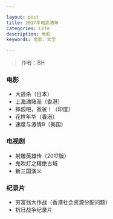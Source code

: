 ```yaml
---

layout: post
title: 2017年电影清单
categories: Life
description: 电影
keywords: 电影，文学

---
```

> 作者：BH

### 电影
- 大逃杀（日本）
- 上海滩赌圣（香港）
- 摔跤吧，爸爸！（印度）
- 花样年华（香港）
- 速度与激情8（美国）




### 电视剧
- 射雕英雄传（2017版）
- 鬼吹灯之精绝古城
- 新三国演义


### 纪录片
- 穷富翁大作战（香港社会资源分配问题）
- 抗日战争纪录片
